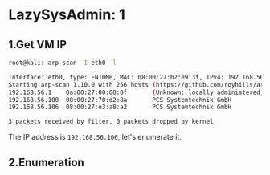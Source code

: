 # LazySysAdmin: 1

## 1.Get VM IP

```bash
root@kali: arp-scan -I eth0 -l

Interface: eth0, type: EN10MB, MAC: 08:00:27:b2:e9:3f, IPv4: 192.168.56.102
Starting arp-scan 1.10.0 with 256 hosts (https://github.com/royhills/arp-scan)
192.168.56.1    0a:00:27:00:00:0f       (Unknown: locally administered)
192.168.56.100  08:00:27:70:d2:8a       PCS Systemtechnik GmbH
192.168.56.106  08:00:27:e3:a8:a2       PCS Systemtechnik GmbH

3 packets received by filter, 0 packets dropped by kernel
```

The IP address is `192.168.56.106`, let's enumerate it.

## 2.Enumeration

